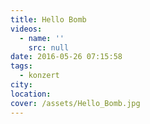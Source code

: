 ```yaml
---
title: Hello Bomb
videos:
  - name: ''
    src: null
date: 2016-05-26 07:15:58
tags:
  - konzert
city:
location:
cover: /assets/Hello_Bomb.jpg
---
```

